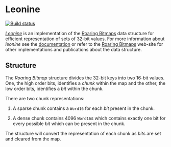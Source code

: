 Leonine
=======

[![Build status][travis-badge]][travis-link]

[*Leonine*][1] is an implementation of the [Roaring Bitmaps][2] data
structure for efficient representation of sets of 32-bit values.  For
more information about *leonine* see the [documentation][3] or refer
to the [Roaring Bitmaps][2] web-site for other implementations and
publications about the data structure.

Structure
---------

The *Roaring Bitmap* structure divides the 32-bit keys into two 16-bit
values. One, the high order bits, identifies a *chunk* within the
map and the other, the low order bits, identifies a *bit* within
the chunk.

There are two chunk representations:

1. A sparse chunk contains a `Word16` for each *bit* present in the
   chunk.

2. A dense chunk contains 4096 `Word16`s which contains exactly one
   bit for every possible *bit* which can be present in the chunk.

The structure will convert the representation of each chunk as *bit*s
are set and cleared from the map.

[1]: https://github.com/thsutton/leonine
[2]: http://www.roaringbitmaps.org/
[3]: https://hackage.haskell.org/package/leonine/docs/Data-Leonine.html

[travis-link]: https://travis-ci.org/thsutton/leonine
[travis-badge]: https://travis-ci.org/thsutton/leonine.svg?branch=master
